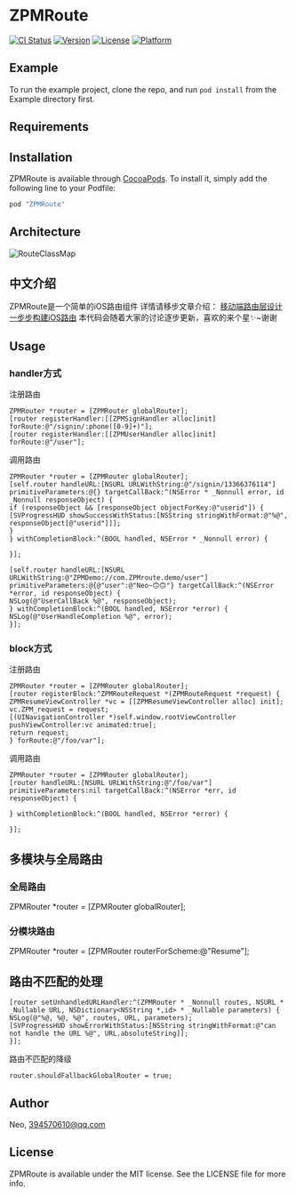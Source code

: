 # ZPMRoute

[![CI Status](http://img.shields.io/travis/Neo/ZPMRoute.svg?style=flat)](https://travis-ci.org/Neo/ZPMRoute)
[![Version](https://img.shields.io/cocoapods/v/ZPMRoute.svg?style=flat)](http://cocoapods.org/pods/ZPMRoute)
[![License](https://img.shields.io/cocoapods/l/ZPMRoute.svg?style=flat)](http://cocoapods.org/pods/ZPMRoute)
[![Platform](https://img.shields.io/cocoapods/p/ZPMRoute.svg?style=flat)](http://cocoapods.org/pods/ZPMRoute)

## Example

To run the example project, clone the repo, and run `pod install` from the Example directory first.

## Requirements

## Installation

ZPMRoute is available through [CocoaPods](http://cocoapods.org). To install
it, simply add the following line to your Podfile:

```ruby
pod "ZPMRoute"
```
## Architecture
![RouteClassMap](http://upload-images.jianshu.io/upload_images/24274-e05a8d382f2841e5.png?imageMogr2/auto-orient/strip%7CimageView2/2/w/1240)

## 中文介绍
ZPMRoute是一个简单的iOS路由组件
详情请移步文章介绍：
[移动端路由层设计](http://www.jianshu.com/p/be7da3ed4100)
[一步步构建iOS路由](http://www.jianshu.com/p/3a902f274a3d)
本代码会随着大家的讨论逐步更新，喜欢的来个星✨~谢谢

## Usage

### handler方式
注册路由
```
ZPMRouter *router = [ZPMRouter globalRouter];
[router registerHandler:[[ZPMSignHandler alloc]init] forRoute:@"/signin/:phone([0-9]+)"];
[router registerHandler:[[ZPMUserHandler alloc]init] forRoute:@"/user"];
```
调用路由
```
ZPMRouter *router = [ZPMRouter globalRouter];
[self.router handleURL:[NSURL URLWithString:@"/signin/13366376114"] primitiveParameters:@{} targetCallBack:^(NSError * _Nonnull error, id  _Nonnull responseObject) {
if (responseObject && [responseObject objectForKey:@"userid"]) {
[SVProgressHUD showSuccessWithStatus:[NSString stringWithFormat:@"%@", responseObject[@"userid"]]];
}
} withCompletionBlock:^(BOOL handled, NSError * _Nonnull error) {

}];

[self.router handleURL:[NSURL URLWithString:@"ZPMDemo://com.ZPMroute.demo/user"] primitiveParameters:@{@"user":@"Neo~🙃🙃"} targetCallBack:^(NSError *error, id responseObject) {
NSLog(@"UserCallBack %@", responseObject);
} withCompletionBlock:^(BOOL handled, NSError *error) {
NSLog(@"UserHandleCompletion %@", error);
}];

```
### block方式
注册路由
```
ZPMRouter *router = [ZPMRouter globalRouter];
[router registerBlock:^ZPMRouteRequest *(ZPMRouteRequest *request) {
ZPMResumeViewController *vc = [[ZPMResumeViewController alloc] init];
vc.ZPM_request = request;
[(UINavigationController *)self.window.rootViewController pushViewController:vc animated:true];
return request;
} forRoute:@"/foo/var"];
```
调用路由
```
ZPMRouter *router = [ZPMRouter globalRouter];
[router handleURL:[NSURL URLWithString:@"/foo/var"] primitiveParameters:nil targetCallBack:^(NSError *err, id responseObject) {

} withCompletionBlock:^(BOOL handled, NSError *error) {

}];

```
## 多模块与全局路由
### 全局路由
ZPMRouter *router = [ZPMRouter globalRouter];

### 分模块路由
ZPMRouter *router = [ZPMRouter routerForScheme:@"Resume"];

## 路由不匹配的处理
```
[router setUnhandledURLHandler:^(ZPMRouter * _Nonnull routes, NSURL * _Nullable URL, NSDictionary<NSString *,id> * _Nullable parameters) {
NSLog(@"%@, %@, %@", routes, URL, parameters);
[SVProgressHUD showErrorWithStatus:[NSString stringWithFormat:@"can not handle the URL %@", URL.absoluteString]];
}];
```
路由不匹配的降级
```
router.shouldFallbackGlobalRouter = true;
```

## Author

Neo, 394570610@qq.com

## License

ZPMRoute is available under the MIT license. See the LICENSE file for more info.
